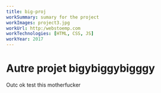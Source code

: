 ```yaml
---
title: big-proj
workSummary: sumary for the project
workImages: project3.jpg
workUrl: http:/webstoemp.com
workTechnologies: [HTML, CSS, JS]
workYear: 2017
---
```


# Autre projet bigybiggybigggy

Outc
ok test this motherfucker